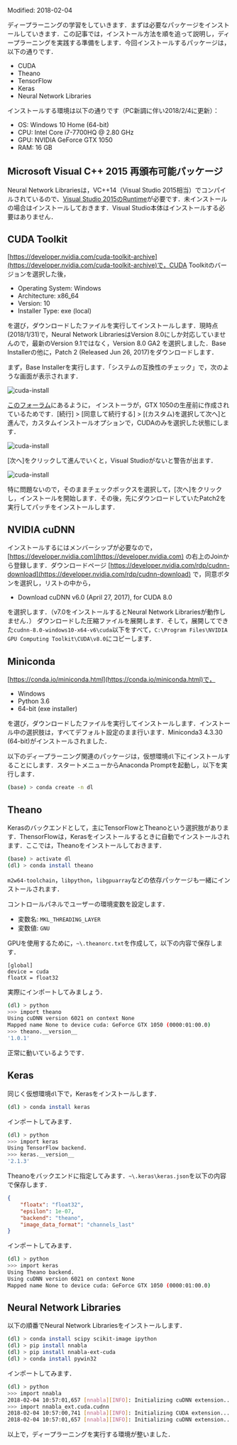 Modified: 2018-02-04

ディープラーニングの学習をしていきます．まずは必要なパッケージをインストールしていきます．この記事では，インストール方法を順を追って説明し，ディープラーニングを実践する準備をします．今回インストールするパッケージは，以下の通りです．

* CUDA
* Theano
* TensorFlow
* Keras
* Neural Network Libraries

<!-- PELICAN_END_SUMMARY -->

インストールする環境は以下の通りです（PC新調に伴い2018/2/4に更新）：

* OS: Windows 10 Home (64-bit)
* CPU: Intel Core i7-7700HQ @ 2.80 GHz
* GPU: NVIDIA GeForce GTX 1050
* RAM: 16 GB


## Microsoft Visual C++ 2015 再頒布可能パッケージ

Neural Network Librariesは，VC++14（Visual Studio 2015相当）でコンパイルされているので、[Visual Studio 2015のRuntime](https://www.microsoft.com/ja-JP/download/details.aspx?id=52685)が必要です．未インストールの場合はインストールしておきます．Visual Studio本体はインストールする必要はありません．


##  CUDA Toolkit

[https://developer.nvidia.com/cuda-toolkit-archive](https://developer.nvidia.com/cuda-toolkit-archive)で，CUDA Toolkitのバージョンを選択した後，

* Operating System: Windows
* Architecture: x86_64
* Version: 10
* Installer Type: exe (local)

を選び，ダウンロードしたファイルを実行してインストールします．現時点(2018/1/31)で，Neural Network LibrariesはVersion 8.0にしか対応していませんので，最新のVersion 9.1ではなく，Version 8.0 GA2 を選択しました．Base Installerの他に，Patch 2 (Released Jun 26, 2017)をダウンロードします．

まず，Base Installerを実行します．「システムの互換性のチェック」で，次のような画面が表示されます．

![cuda-install]({filename}/images/20180131/cuda-install.png)

[このフォーラム](https://devtalk.nvidia.com/default/topic/1014305/cuda-setup-and-installation/cuda-8-0-installation-fail-quot-could-not-find-compatible-graphics-hardware-quot-/)にあるように， インストーラが，GTX 1050の生産前に作成されているためです．[続行] > [同意して続行する] > [(カスタム)を選択して次へ]と進んで，カスタムインストールオプションで，CUDAのみを選択した状態にします．

![cuda-install]({filename}/images/20180131/cuda-install-2.png)

[次へ]をクリックして進んでいくと，Visual Studioがないと警告が出ます．

![cuda-install]({filename}/images/20180131/cuda-install-3.png)

特に問題ないので，そのままチェックボックスを選択して，[次へ]をクリックし，インストールを開始します．その後，先にダウンロードしていたPatch2を実行してパッチをインストールします．

## NVIDIA cuDNN

インストールするにはメンバーシップが必要なので，[https://developer.nvidia.com](https://developer.nvidia.com) の右上のJoinから登録します．ダウンロードページ [https://developer.nvidia.com/rdp/cudnn-download](https://developer.nvidia.com/rdp/cudnn-download) で，同意ボタンを選択し，リストの中から，

* Download cuDNN v6.0 (April 27, 2017), for CUDA 8.0

を選択します．（v7.0をインストールするとNeural Network Librariesが動作しません．） ダウンロードした圧縮ファイルを展開します．そして，展開してできた`cudnn-8.0-windows10-x64-v6\cuda`以下をすべて，`C:\Program Files\NVIDIA GPU Computing Toolkit\CUDA\v8.0`にコピーします．

## Miniconda

[https://conda.io/miniconda.html](https://conda.io/miniconda.html)で，

* Windows
* Python 3.6
* 64-bit (exe installer)

を選び，ダウンロードしたファイルを実行してインストールします．インストール中の選択肢は，すべてデフォルト設定のまま行います．Miniconda3 4.3.30 (64-bit)がインストールされました．

以下のディープラーニング関連のパッケージは，仮想環境`dl`下にインストールすることにします．スタートメニューからAnaconda Promptを起動し，以下を実行します．

```bash
(base) > conda create -n dl
```

## Theano

Kerasのバックエンドとして，主にTensorFlowとTheanoという選択肢があります．ThensorFlowは，Kerasをインストールするときに自動でインストールされます．ここでは，Theanoをインストールしておきます．

```bash
(base) > activate dl
(dl) > conda install theano
```

`m2w64-toolchain`，`libpython`，`libgpuarray`などの依存パッケージも一緒にインストールされます．

コントロールパネルでユーザーの環境変数を設定します．

* 変数名: `MKL_THREADING_LAYER`
* 変数値:  `GNU`

GPUを使用するために，`~\.theanorc.txt`を作成して，以下の内容で保存します．

```text
[global]
device = cuda
floatX = float32
```

実際にインポートしてみましょう．

```bash
(dl) > python
>>> import theano
Using cuDNN version 6021 on context None
Mapped name None to device cuda: GeForce GTX 1050 (0000:01:00.0)
>>> theano.__version__
'1.0.1'
```

正常に動いているようです．

## Keras

同じく仮想環境`dl`下で，Kerasをインストールします．

```bash
(dl) > conda install keras
```

インポートしてみます．

```bash
(dl) > python
>>> import keras
Using TensorFlow backend.
>>> keras.__version__
'2.1.3'
```

Theanoをバックエンドに指定してみます．`~\.keras\keras.json`を以下の内容で保存します．

```json
{
    "floatx": "float32",
    "epsilon": 1e-07,
    "backend": "theano",
    "image_data_format": "channels_last"
}
```

インポートしてみます．

```bash
(dl) > python
>>> import keras
Using Theano backend.
Using cuDNN version 6021 on context None
Mapped name None to device cuda: GeForce GTX 1050 (0000:01:00.0)
```

## Neural Network Libraries

以下の順番でNeural Network Librariesをインストールします．

```bash
(dl) > conda install scipy scikit-image ipython
(dl) > pip install nnabla
(dl) > pip install nnabla-ext-cuda
(dl) > conda install pywin32
```

インポートしてみます．

```bash
(dl) > python
>>> import nnabla
2018-02-04 10:57:01,657 [nnabla][INFO]: Initializing cuDNN extension...
>>> import nnabla_ext.cuda.cudnn
2018-02-04 10:57:00,741 [nnabla][INFO]: Initializing CUDA extension...
2018-02-04 10:57:01,657 [nnabla][INFO]: Initializing cuDNN extension...
```

以上で，ディープラーニングを実行する環境が整いました．
